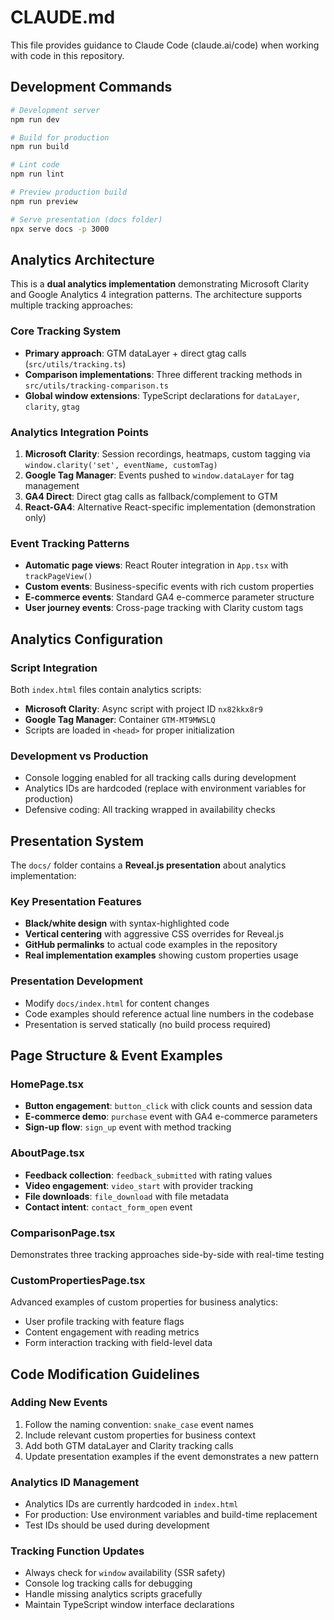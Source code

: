 # CLAUDE.md

This file provides guidance to Claude Code (claude.ai/code) when working with code in this repository.

## Development Commands

```bash
# Development server
npm run dev

# Build for production
npm run build

# Lint code
npm run lint

# Preview production build
npm run preview

# Serve presentation (docs folder)
npx serve docs -p 3000
```

## Analytics Architecture

This is a **dual analytics implementation** demonstrating Microsoft Clarity and Google Analytics 4 integration patterns. The architecture supports multiple tracking approaches:

### Core Tracking System
- **Primary approach**: GTM dataLayer + direct gtag calls (`src/utils/tracking.ts`)
- **Comparison implementations**: Three different tracking methods in `src/utils/tracking-comparison.ts`
- **Global window extensions**: TypeScript declarations for `dataLayer`, `clarity`, `gtag`

### Analytics Integration Points
1. **Microsoft Clarity**: Session recordings, heatmaps, custom tagging via `window.clarity('set', eventName, customTag)`
2. **Google Tag Manager**: Events pushed to `window.dataLayer` for tag management
3. **GA4 Direct**: Direct gtag calls as fallback/complement to GTM
4. **React-GA4**: Alternative React-specific implementation (demonstration only)

### Event Tracking Patterns
- **Automatic page views**: React Router integration in `App.tsx` with `trackPageView()`
- **Custom events**: Business-specific events with rich custom properties
- **E-commerce events**: Standard GA4 e-commerce parameter structure
- **User journey events**: Cross-page tracking with Clarity custom tags

## Analytics Configuration

### Script Integration
Both `index.html` files contain analytics scripts:
- **Microsoft Clarity**: Async script with project ID `nx82kkx8r9`
- **Google Tag Manager**: Container `GTM-MT9MWSLQ`
- Scripts are loaded in `<head>` for proper initialization

### Development vs Production
- Console logging enabled for all tracking calls during development
- Analytics IDs are hardcoded (replace with environment variables for production)
- Defensive coding: All tracking wrapped in availability checks

## Presentation System

The `docs/` folder contains a **Reveal.js presentation** about analytics implementation:

### Key Presentation Features
- **Black/white design** with syntax-highlighted code
- **Vertical centering** with aggressive CSS overrides for Reveal.js
- **GitHub permalinks** to actual code examples in the repository
- **Real implementation examples** showing custom properties usage

### Presentation Development
- Modify `docs/index.html` for content changes
- Code examples should reference actual line numbers in the codebase
- Presentation is served statically (no build process required)

## Page Structure & Event Examples

### HomePage.tsx
- **Button engagement**: `button_click` with click counts and session data
- **E-commerce demo**: `purchase` event with GA4 e-commerce parameters
- **Sign-up flow**: `sign_up` event with method tracking

### AboutPage.tsx  
- **Feedback collection**: `feedback_submitted` with rating values
- **Video engagement**: `video_start` with provider tracking
- **File downloads**: `file_download` with file metadata
- **Contact intent**: `contact_form_open` event

### ComparisonPage.tsx
Demonstrates three tracking approaches side-by-side with real-time testing

### CustomPropertiesPage.tsx
Advanced examples of custom properties for business analytics:
- User profile tracking with feature flags
- Content engagement with reading metrics
- Form interaction tracking with field-level data

## Code Modification Guidelines

### Adding New Events
1. Follow the naming convention: `snake_case` event names
2. Include relevant custom properties for business context
3. Add both GTM dataLayer and Clarity tracking calls
4. Update presentation examples if the event demonstrates a new pattern

### Analytics ID Management
- Analytics IDs are currently hardcoded in `index.html`
- For production: Use environment variables and build-time replacement
- Test IDs should be used during development

### Tracking Function Updates
- Always check for `window` availability (SSR safety)
- Console log tracking calls for debugging
- Handle missing analytics scripts gracefully
- Maintain TypeScript window interface declarations